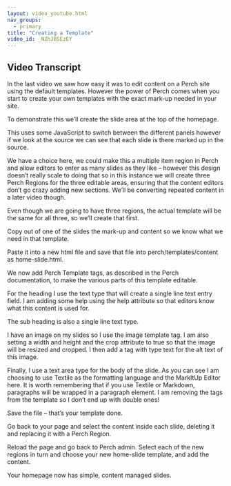 ```yaml
---
layout: video_youtube.html
nav_groups:
  - primary
title: "Creating a Template"
video_id: _NZhJBSEzEY
---
```

## Video Transcript

In the last video we saw how easy it was to edit content on a Perch site using the default templates. However the power of Perch comes when you start to create your own templates with the exact mark-up needed in your site.

To demonstrate this we’ll create the slide area at the top of the homepage.

This uses some JavaScript to switch between the different panels however if we look at the source we can see that each slide is there marked up in the source.

We have a choice here, we could make this a multiple item region in Perch and allow editors to enter as many slides as they like – however this design doesn’t really scale to doing that so in this instance we will create three Perch Regions for the three editable areas, ensuring that the content editors don’t go crazy adding new sections. We’ll be converting repeated content in a later video though.

Even though we are going to have three regions, the actual template will be the same for all three, so we’ll create that first.

Copy out of one of the slides the mark-up and content so we know what we need in that template.

Paste it into a new html file and save that file into perch/templates/content as home-slide.html.

We now add Perch Template tags, as described in the Perch documentation, to make the various parts of this template editable.

For the heading I use the text type that will create a single line text entry field. I am adding some help using the help attribute so that editors know what this content is used for.

The sub heading is also a single line text type.

I have an image on my slides so I use the image template tag. I am also setting a width and height and the crop attribute to true so that the image will be resized and cropped. I then add a tag with type text for the alt text of this image.

Finally, I use a text area type for the body of the slide. As you can see I am choosing to use Textile as the formatting language and the MarkItUp Editor here. It is worth remembering that if you use Textile or Markdown, paragraphs will be wrapped in a paragraph element. I am removing the tags from the template so I don’t end up with double ones!

Save the file – that’s your template done.

Go back to your page and select the content inside each slide, deleting it and replacing it with a Perch Region.

Reload the page and go back to Perch admin. Select each of the new regions in turn and choose your new home-slide template, and add the content.

Your homepage now has simple, content managed slides.
